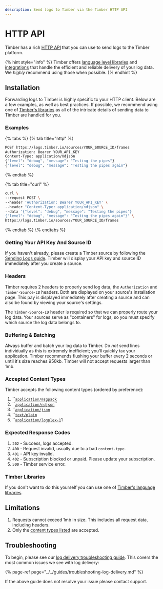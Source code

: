 ```yaml
---
description: Send logs to Timber via the Timber HTTP API
---
```


# HTTP API

Timber has a rich [HTTP API](http://docs.api.timber.io/) that you can use to send logs to the Timber platform.

{% hint style="info" %}
Timber offers [language level libraries](../../../under-the-hood/language-libraries.md) and [integrations](../) that handle the efficient and reliable delivery of your log data. We _highly_ recommend using those when possible.
{% endhint %}

## Installation

Forwarding logs to Timber is highly specific to your HTTP client. Below are a few examples, as well as best practices. If possible, we recommend using one of [Timber's libraries](../../../under-the-hood/language-libraries.md) as all of the intricate details of sending data to Timber are handled for you.

### Examples

{% tabs %}
{% tab title="http" %}
```bash
POST https://logs.timber.io/sources/YOUR_SOURCE_ID/frames
Authorization: Bearer YOUR_API_KEY
Content-Type: application/ndjson
{"level": "debug", "message": "Testing the pipes"}
{"level": "debug", "message": "Testing the pipes again"}
```
{% endtab %}

{% tab title="curl" %}
```bash
curl \
--request POST \
--header 'Authorization: Bearer YOUR_API_KEY' \
--header "Content-Type: application/ndjson" \
--data '{"level": "debug", "message": "Testing the pipes"}
{"level": "debug", "message": "Testing the pipes again"}' \
https://logs.timber.io/sources/YOUR_SOURCE_ID/frames
```
{% endtab %}
{% endtabs %}

### Getting Your API Key And Source ID

If you haven't already, please create a Timber source by following the [Sending Logs guide](../../../usage/sending-logs.md). Timber will display your API key and source ID immediately after you create a source.

### Headers

Timber requires 2 headers to properly send log data, the `Authorization` and `Timber-Source-ID` headers. Both are displayed on your source's installation page. This pay is displayed immediately after creating a source and can also be found by viewing your source's settings.

The `Timber-Source-ID` header is required so that we can properly route your log data. Your sources serve as "containers" for logs, so you must specify which source the log data belongs to.

### Buffering & Batching

Always buffer and batch your log data to Timber. Do _not_ send lines individually as this is extremely inefficient; you'll quickly tax your application. Timber recommends flushing your buffer every 2 seconds or until it's size reaches 950kb. Timber will not accept requests larger than 1mb.

### Accepted Content Types

Timber accepts the following content types \(ordered by preference\):

1. \`\`[`application/msgpack`](https://msgpack.org/index.html) 
2. \`\`[`application/ndjson`](http://ndjson.org/)\`\`
3. \`\`[`application/json`](https://www.json.org/) 
4. \`\`[`text/plain`](https://www.w3.org/Protocols/rfc1341/7_1_Text.html) 
5. \`\`[`application/logplex-1`](https://github.com/heroku/logplex/blob/master/doc/README.http_drains.md#logplex-http-drains)1

### Expected Response Codes

1. `202` - Success, logs accepted.
2. `400` - Request invalid, usually due to a bad `content-type`.
3. `401` - API key invalid.
4. `402` - Subscription blocked or unpaid. Please update your subscription.
5. `500` - Timber service error.

### Timber Libraries

If you don't want to do this yourself you can use one of [Timber's language libraries](../../../under-the-hood/language-libraries.md).

## Limitations

1. Requests cannot exceed 1mb in size. This includes all request data, including headers.
2. Only the [content types listed](./#accepted-content-types) are accepted.

## Troubleshooting

To begin, please see our [log delivery troubleshooting guide](../../guides/troubleshooting-log-delivery.md). This covers the most common issues we see with log delivery:

{% page-ref page="../../guides/troubleshooting-log-delivery.md" %}

If the above guide does not resolve your issue please contact support.

